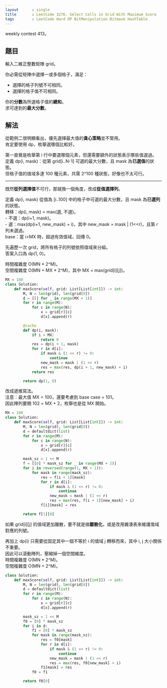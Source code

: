 ```yaml
---
layout      : single
title       : LeetCode 3276. Select Cells in Grid With Maximum Score
tags        : LeetCode Hard DP BitManipulation Bitmask HashTable
---
```

weekly contest 413。  

## 題目

輸入二維正整數矩陣 grid。  

你必需從矩陣中選擇一或多個格子，滿足：  

- 選擇的格子列號不可相同。  
- 選擇的格子值不可相同。  

你的**分數**為所選格子值的**總和**。  
求可達到的**最大分數**。  

## 解法

從範例二很明顯看出，優先選擇最大值的**貪心策略**並不管用。  
肯定要使用 dp，枚舉選哪個比較好。  

第一直覺是枚舉第 i 行中要選哪個元素，但還需要額外的狀態表示哪些值選過。  
定義 dp(i, mask)：從第 grid[i..N-1] 可選的最大分數，且 mask 為**已選值**的狀態。  
但格子值的值域多達 100 種元素，共需 2^100 種狀態，好像也不太可行。  

---

既然**從列選擇值**不可行，那就換一個角度，改成**從值選擇列**。  

定義 dp(i, mask) 從值為 [i..100] 中的格子中可選的最大分數，且 mask 為**已選列**的狀態。  
轉移：dp(i, mask) = max(選, 不選)。  
    - 不選：dp(i+1, mask)。  
    - 選：max(dp(i+1, new_mask) + i)，其中 new_mask = mask | (1<<r)，且第 r 列未選過。  
base：當 i>MX 時，超過有效值域，回傳 0。  

先遍歷一次 grid，將所有格子的列號依照值域來分組。  
答案入口為 dp(1, 0)。  

時間複雜度 O(MN \* 2^M)。  
空間複雜度 O(MN + MX \* 2^M)，其中 MX = max(grid[i][j])。  

```python
MX = 100
class Solution:
    def maxScore(self, grid: List[List[int]]) -> int:
        M, N = len(grid), len(grid[0])
        d = [[] for _ in range(MX + 1)]
        for r in range(M):
            for c in range(N):
                x = grid[r][c]
                d[x].append(r)

        @cache
        def dp(i, mask):
            if i > MX:
                return 0
            res = dp(i + 1, mask)
            for r in d[i]:
                if mask & (1 << r) != 0:
                    continue
                new_mask = mask | (1 << r)
                res = max(res, dp(i + 1, new_mask) + i)
            return res

        return dp(1, 0)
```

改成遞推寫法。  
注意：最大值 MX = 100，還要考慮到 base case = 101。  
因此陣列要開 102 = MX + 2，枚舉也是從 MX 開始。  

```python
MX = 100
class Solution:
    def maxScore(self, grid: List[List[int]]) -> int:
        M, N = len(grid), len(grid[0])
        d = defaultdict(list)
        for r in range(M):
            for c in range(N):
                x = grid[r][c]
                d[x].append(r)

        mask_sz = 1 << M
        f = [[0] * mask_sz for _ in range(MX + 2)]
        for i in reversed(range(1, MX + 1)):
            for mask in range(mask_sz):
                res = f[i + 1][mask]
                for r in d[i]:
                    if mask & (1 << r) != 0:
                        continue
                    new_mask = mask | (1 << r)
                    res = max(res, f[i + 1][new_mask] + i)
                f[i][mask] = res

        return f[1][0]
```

如果 grid[i][j] 的值域更加離散，要不就是做**離散化**，或是改用雜湊表來維護值域對應的列號。  

再加上 dp(i) 只需要從固定其中一個不等於 i 的值域 j 轉移而來，其中 i, j 大小關係不重要。  
因此可以滾動陣列，壓縮掉一個空間維度。  
時間複雜度 O(MN \* 2^M)。  
空間複雜度 O(MN + 2^M)。  

```python
class Solution:
    def maxScore(self, grid: List[List[int]]) -> int:
        M, N = len(grid), len(grid[0])
        d = defaultdict(list)
        for r in range(M):
            for c in range(N):
                x = grid[r][c]
                d[x].append(r)

        mask_sz = 1 << M
        f0 = [0] * mask_sz
        for i in d:
            f1 = [0] * mask_sz
            for mask in range(mask_sz):
                res = f0[mask]
                for r in d[i]:
                    if mask & (1 << r) != 0:
                        continue
                    new_mask = mask | (1 << r)
                    res = max(res, f0[new_mask] + i)
                f1[mask] = res
            f0 = f1

        return f0[0]
```
